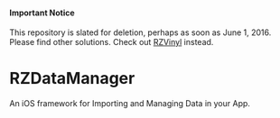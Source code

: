 #### Important Notice

This repository is slated for deletion, perhaps as soon as June 1, 2016.  Please find other solutions.  Check out [RZVinyl](https://github.com/Raizlabs/RZVinyl) instead.

RZDataManager
=============

An iOS framework for Importing and Managing Data in your App.
